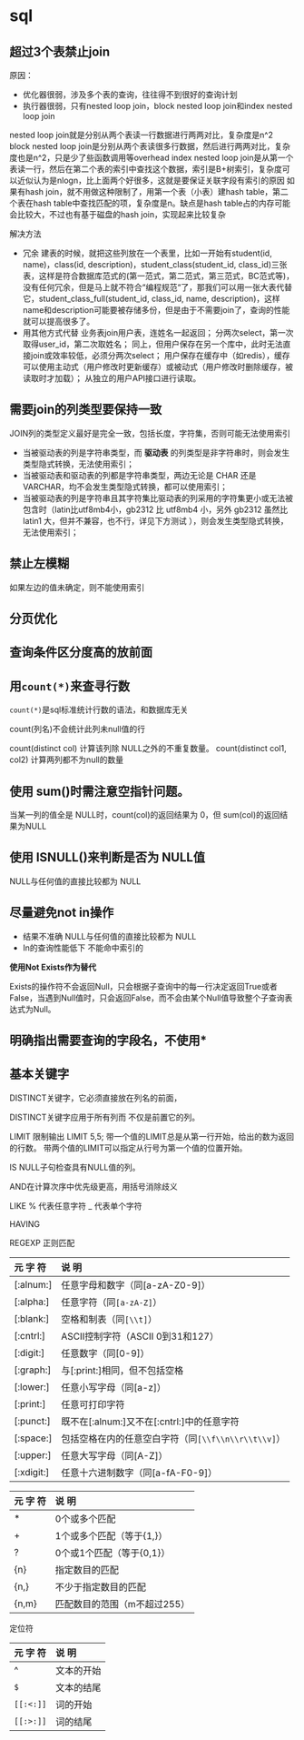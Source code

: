 # sql



## 超过3个表禁止join

原因：
* 优化器很弱，涉及多个表的查询，往往得不到很好的查询计划
* 执行器很弱，只有nested loop join，block nested loop join和index nested loop join

nested loop join就是分别从两个表读一行数据进行两两对比，复杂度是n^2
block nested loop join是分别从两个表读很多行数据，然后进行两两对比，复杂度也是n^2，只是少了些函数调用等overhead
index nested loop join是从第一个表读一行，然后在第二个表的索引中查找这个数据，索引是B+树索引，复杂度可以近似认为是nlogn，比上面两个好很多，这就是要保证关联字段有索引的原因
如果有hash join，就不用做这种限制了，用第一个表（小表）建hash table，第二个表在hash table中查找匹配的项，复杂度是n。缺点是hash table占的内存可能会比较大，不过也有基于磁盘的hash join，实现起来比较复杂

解决方法

* 冗余
建表的时候，就把这些列放在一个表里，比如一开始有student(id, name)，class(id, description)，student_class(student_id, class_id)三张表，这样是符合数据库范式的(第一范式，第二范式，第三范式，BC范式等)，没有任何冗余，但是马上就不符合“编程规范“了，那我们可以用一张大表代替它，student_class_full(student_id, class_id, name, description)，这样name和description可能要被存储多份，但是由于不需要join了，查询的性能就可以提高很多了。
* 用其他方式代替
业务表join用户表，连姓名一起返回；
分两次select，第一次取得user_id，第二次取姓名；
同上，但用户保存在另一个库中，此时无法直接join或效率较低，必须分两次select；
用户保存在缓存中（如redis），缓存可以使用主动式（用户修改时更新缓存）或被动式（用户修改时删除缓存，被读取时才加载）；
从独立的用户API接口进行读取。


## 需要join的列类型要保持一致

JOIN列的类型定义最好是完全一致，包括长度，字符集，否则可能无法使用索引

* 当被驱动表的列是字符串类型，而 **驱动表** 的列类型是非字符串时，则会发生类型隐式转换，无法使用索引；
* 当被驱动表和驱动表的列都是字符串类型，两边无论是 CHAR 还是 VARCHAR，均不会发生类型隐式转换，都可以使用索引；
* 当被驱动表的列是字符串且其字符集比驱动表的列采用的字符集更小或无法被包含时（latin比utf8mb4小，gb2312 比 utf8mb4 小，另外 gb2312 虽然比 latin1 大，但并不兼容，也不行，详见下方测试 ），则会发生类型隐式转换，无法使用索引；

## 禁止左模糊

如果左边的值未确定，则不能使用索引

## 分页优化

## 查询条件区分度高的放前面

## 用`count(*)`来查寻行数

`count(*)`是sql标准统计行数的语法，和数据库无关

count(列名)不会统计此列未null值的行

count(distinct col) 计算该列除 NULL之外的不重复数量。
count(distinct col1, col2) 计算两列都不为null的数量

## 使用 sum()时需注意空指针问题。

当某一列的值全是 NULL时，count(col)的返回结果为 0，但 sum(col)的返回结果为NULL

## 使用 ISNULL()来判断是否为 NULL值

NULL与任何值的直接比较都为 NULL

## 尽量避免not in操作

* 结果不准确
    NULL与任何值的直接比较都为 NULL
* In的查询性能低下
    不能命中索引的

**使用Not Exists作为替代**

Exists的操作符不会返回Null，只会根据子查询中的每一行决定返回True或者False，当遇到Null值时，只会返回False，而不会由某个Null值导致整个子查询表达式为Null。

## 明确指出需要查询的字段名，不使用*



## 基本关键字

DISTINCT关键字，它必须直接放在列名的前面，

DISTINCT关键字应用于所有列而
不仅是前置它的列。

LIMIT 限制输出
LIMIT 5,5;
带一个值的LIMIT总是从第一行开始，给出的数为返回的行数。
带两个值的LIMIT可以指定从行号为第一个值的位置开始。

IS NULL子句检查具有NULL值的列。

AND在计算次序中优先级更高，用括号消除歧义

LIKE
% 代表任意字符
_ 代表单个字符

HAVING

REGEXP 正则匹配

|元 字 符|说 明|
| :------------- | :------------- |
|[:alnum:]| 任意字母和数字（同[a-zA-Z0-9]）|
|[:alpha:]| 任意字符（同`[a-zA-Z]`）|
|[:blank:]| 空格和制表（同`[\\t]`）|
|[:cntrl:]| ASCII控制字符（ASCII 0到31和127）|
|[:digit:]| 任意数字（同[0-9]）|
|[:graph:]| 与[:print:]相同，但不包括空格|
|[:lower:]| 任意小写字母（同[a-z]）|
|[:print:]| 任意可打印字符|
|[:punct:]| 既不在[:alnum:]又不在[:cntrl:]中的任意字符|
|[:space:]| 包括空格在内的任意空白字符（同`[\\f\\n\\r\\t\\v]`）|
|[:upper:]| 任意大写字母（同[A-Z]）|
|[:xdigit:]| 任意十六进制数字（同[a-fA-F0-9]）|


|元 字 符|说 明|
| :------------- | :------------- |
|* |0个或多个匹配|
|+ |1个或多个匹配（等于{1,}）|
|? |0个或1个匹配（等于{0,1}）|
|{n}| 指定数目的匹配|
|{n,}| 不少于指定数目的匹配|
|{n,m}| 匹配数目的范围（m不超过255）|

定位符

|元 字 符|说 明|
| :------------- | :------------- |
|^| 文本的开始|
|`$`|文本的结尾|
|`[[:<:]]`|词的开始|
|`[[:>:]]`|词的结尾|





















































































#
